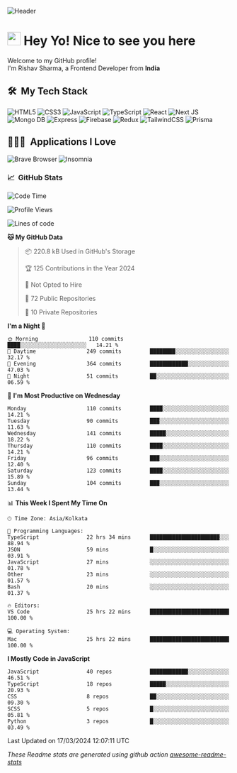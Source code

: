 ![Header](https://github.com/0xrishavsharma/0xrishavsharma/assets/63146727/d1ced55d-0def-4c32-8adf-552853988438)


<h1>
  <img src="https://emojis.slackmojis.com/emojis/images/1531849430/4246/blob-sunglasses.gif?1531849430" width="30"/> 
  Hey Yo! Nice to see you here 
<!--   <img src="https://user-images.githubusercontent.com/18350557/176309783-0785949b-9127-417c-8b55-ab5a4333674e.gif" width="30"/>  -->
</h1> 

<p>Welcome to my GitHub profile! </br> I'm Rishav Sharma, a Frontend Developer from <b>India</b>
<h2> 🛠 &nbsp;My Tech Stack</h3>

  ![HTML5](https://img.shields.io/badge/html5-%23E34F26.svg?style=for-the-badge&logo=html5&logoColor=white)
  ![CSS3](https://img.shields.io/badge/css3-%231572B6.svg?style=for-the-badge&logo=css3&logoColor=white)
  ![JavaScript](https://img.shields.io/badge/javascript-%23323330.svg?style=for-the-badge&logo=javascript&logoColor=%23F7DF1E)
  ![TypeScript](https://img.shields.io/badge/typescript-%23007ACC.svg?style=for-the-badge&logo=typescript&logoColor=white)
  ![React](https://img.shields.io/badge/react-%2320232a.svg?style=for-the-badge&logo=react&logoColor=%2361DAFB)
  ![Next JS](https://img.shields.io/badge/Next-black?style=for-the-badge&logo=next.js&logoColor=white)
  ![Mongo DB](https://img.shields.io/badge/MongoDB-13AA52?style=for-the-badge&logo=next.js&logoColor=white)
  ![Express](https://img.shields.io/badge/Express-1D1F21?style=for-the-badge&logo=express&logoColor=white)
  ![Firebase](https://img.shields.io/badge/Firebase-039BE5?style=for-the-badge&logo=Firebase&logoColor=white)
  ![Redux](https://img.shields.io/badge/redux-%23593d88.svg?style=for-the-badge&logo=redux&logoColor=white)
  ![TailwindCSS](https://img.shields.io/badge/tailwindcss-%2338B2AC.svg?style=for-the-badge&logo=tailwind-css&logoColor=white)
  ![Prisma](https://img.shields.io/badge/Prisma-3982CE?style=for-the-badge&logo=Prisma&logoColor=white)

<h2> 👨🏻‍💻 &nbsp;Applications I Love </h3>

  ![Brave Browser](https://img.shields.io/badge/-Brave_Browser-FB542B?style=for-the-badge&logo=brave&logoColor=white)
  ![Insomnia](https://img.shields.io/badge/-Insomnia-5849BE?style=for-the-badge&logo=insomnia&logoColor=white)


<h3> 📈 &nbsp;GitHub Stats </h3>

<!--START_SECTION:waka-->
![Code Time](http://img.shields.io/badge/Code%20Time-27%20hrs%2018%20mins-blue)

![Profile Views](http://img.shields.io/badge/Profile%20Views-0-blue)

![Lines of code](https://img.shields.io/badge/From%20Hello%20World%20I%27ve%20Written-8.1%20million%20lines%20of%20code-blue)

**🐱 My GitHub Data** 

> 📦 220.8 kB Used in GitHub's Storage 
 > 
> 🏆 125 Contributions in the Year 2024
 > 
> 🚫 Not Opted to Hire
 > 
> 📜 72 Public Repositories 
 > 
> 🔑 10 Private Repositories 
 > 
**I'm a Night 🦉** 

```text
🌞 Morning                110 commits         ████░░░░░░░░░░░░░░░░░░░░░   14.21 % 
🌆 Daytime                249 commits         ████████░░░░░░░░░░░░░░░░░   32.17 % 
🌃 Evening                364 commits         ████████████░░░░░░░░░░░░░   47.03 % 
🌙 Night                  51 commits          ██░░░░░░░░░░░░░░░░░░░░░░░   06.59 % 
```
📅 **I'm Most Productive on Wednesday** 

```text
Monday                   110 commits         ████░░░░░░░░░░░░░░░░░░░░░   14.21 % 
Tuesday                  90 commits          ███░░░░░░░░░░░░░░░░░░░░░░   11.63 % 
Wednesday                141 commits         █████░░░░░░░░░░░░░░░░░░░░   18.22 % 
Thursday                 110 commits         ████░░░░░░░░░░░░░░░░░░░░░   14.21 % 
Friday                   96 commits          ███░░░░░░░░░░░░░░░░░░░░░░   12.40 % 
Saturday                 123 commits         ████░░░░░░░░░░░░░░░░░░░░░   15.89 % 
Sunday                   104 commits         ███░░░░░░░░░░░░░░░░░░░░░░   13.44 % 
```


📊 **This Week I Spent My Time On** 

```text
🕑︎ Time Zone: Asia/Kolkata

💬 Programming Languages: 
TypeScript               22 hrs 34 mins      ██████████████████████░░░   88.94 % 
JSON                     59 mins             █░░░░░░░░░░░░░░░░░░░░░░░░   03.91 % 
JavaScript               27 mins             ░░░░░░░░░░░░░░░░░░░░░░░░░   01.78 % 
Other                    23 mins             ░░░░░░░░░░░░░░░░░░░░░░░░░   01.57 % 
Bash                     20 mins             ░░░░░░░░░░░░░░░░░░░░░░░░░   01.37 % 

🔥 Editors: 
VS Code                  25 hrs 22 mins      █████████████████████████   100.00 % 

💻 Operating System: 
Mac                      25 hrs 22 mins      █████████████████████████   100.00 % 
```

**I Mostly Code in JavaScript** 

```text
JavaScript               40 repos            ████████████░░░░░░░░░░░░░   46.51 % 
TypeScript               18 repos            █████░░░░░░░░░░░░░░░░░░░░   20.93 % 
CSS                      8 repos             ██░░░░░░░░░░░░░░░░░░░░░░░   09.30 % 
SCSS                     5 repos             █░░░░░░░░░░░░░░░░░░░░░░░░   05.81 % 
Python                   3 repos             █░░░░░░░░░░░░░░░░░░░░░░░░   03.49 % 
```




 Last Updated on 17/03/2024 12:07:11 UTC
<!--END_SECTION:waka-->
*These Readme stats are generated using github action [awesome-readme-stats](https://github.com/anmol098/waka-readme-stats)*
